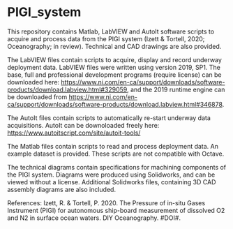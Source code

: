 # PIGI_system
This repository contains Matlab, LabVIEW and AutoIt software scripts to acquire and process data from the PIGI system (Izett & Tortell, 2020; Oceanography; in review). Technical and CAD drawings are also provided.

The LabVIEW files contain scripts to acquire, display and record underway deployment data. LabVIEW files were written using version 2019, SP1. The base, full and professional development programs (require license) can be downloaded here: https://www.ni.com/en-ca/support/downloads/software-products/download.labview.html#329059, and the 2019 runtime engine can be downloaded from https://www.ni.com/en-ca/support/downloads/software-products/download.labview.html#346878. 

The AutoIt files contain scripts to automatically re-start underway data acquisitions. AutoIt can be downoloaded freely here: https://www.autoitscript.com/site/autoit-tools/

The Matlab files contain scripts to read and process deployment data. An example dataset is provided. These scripts are not compatible with Octave.

The technical diagrams contain specifications for machining components of the PIGI system. Diagrams were produced using Solidworks, and can be viewed without a license. Additional Solidworks files, containing 3D CAD assembly diagrams are also included. 


References:
Izett, R. & Tortell, P. 2020. The Pressure of in-situ Gases Instrument (PIGI) for autonomous ship-board measurement of dissolved O2 and N2 in surface ocean waters. DIY Oceanography. #DOI#.
